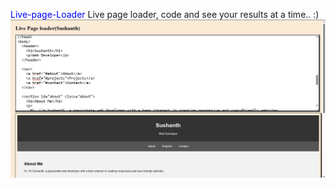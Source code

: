 <span style="color:blue">Live-page-Loader</span>
Live page loader, code and see your results at a time.. :)
![Image Alt Text](live_loader.png)


